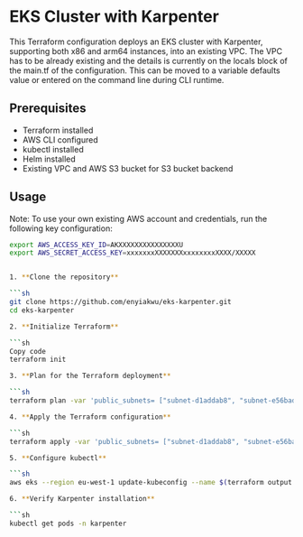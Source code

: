 # EKS Cluster with Karpenter

This Terraform configuration deploys an EKS cluster with Karpenter, supporting both x86 and arm64 instances, into an existing VPC. The VPC has to be already existing and the details is currently on the locals block of the main.tf of the configuration. This can be moved to a variable defaults value or entered on the command line during CLI runtime.

## Prerequisites

- Terraform installed
- AWS CLI configured
- kubectl installed
- Helm installed
- Existing VPC and AWS S3 bucket for S3 bucket backend

## Usage
Note: To use your own existing AWS account and credentials, run the following key configuration:
   ```sh
   export AWS_ACCESS_KEY_ID=AKXXXXXXXXXXXXXXXU
   export AWS_SECRET_ACCESS_KEY=xxxxxxxXXXXXXXxxxxxxxxXXXX/XXXXX


1. **Clone the repository**

   ```sh
   git clone https://github.com/enyiakwu/eks-karpenter.git
   cd eks-karpenter

2. **Initialize Terraform**
   
   ```sh
   Copy code
   terraform init

3. **Plan for the Terraform deployment**
   
   ```sh
   terraform plan -var 'public_subnets= ["subnet-d1addab8", "subnet-e56bada9", "subnet-2f962555"]' -out=outfile.plan 

4. **Apply the Terraform configuration**
   
   ```sh
   terraform apply -var 'public_subnets= ["subnet-d1addab8", "subnet-e56bada9", "subnet-2f962555"]'

5. **Configure kubectl**
   
   ```sh
   aws eks --region eu-west-1 update-kubeconfig --name $(terraform output -raw cluster_name)

6. **Verify Karpenter installation**
   
   ```sh
   kubectl get pods -n karpenter
